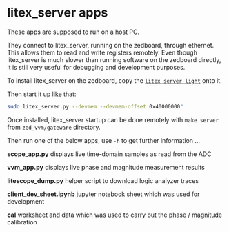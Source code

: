 # litex_server apps

These apps are supposed to run on a host PC.

They connect to litex_server, running on the zedboard, through ethernet.
This allows them to read and write registers remotely.
Even though litex_server is much slower than running software on the zedboard
directly, it is still very useful for debugging and development purposes.

To install litex_server on the zedboard,
copy the [`litex_server_light`](../linux_apps/misc/litex_server_light) onto it.

Then start it up like that:
```bash
sudo litex_server.py --devmem --devmem-offset 0x40000000"
```
Once installed, litex_server startup can be done remotely with `make server` from `zed_vvm/gateware` directory.

Then run one of the below apps, use `-h` to get further information ...

__scope_app.py__ displays live time-domain samples as read from the ADC

__vvm_app.py__ displays live phase and magnitude measurement results

__litescope_dump.py__ helper script to download logic analyzer traces

__client_dev_sheet.ipynb__ jupyter notebook sheet which was used for development

__cal__ worksheet and data which was used to carry out the phase / magnitude calibration

